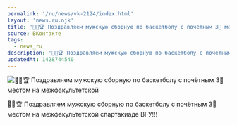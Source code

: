 ```yaml
---
permalink: '/ru/news/vk-2124/index.html'
layout: 'news.ru.njk'
title: '🎉🏀🏆 Поздравляем мужскую сборную по баскетболу с почётным 3⃣ местом на межфакультетской спар'
source: ВКонтакте
tags:
  - news_ru
description: '🎉🏀🏆 Поздравляем мужскую сборную по баскетболу с почётным 3⃣ местом на межфакультетской'
updatedAt: 1428744540
---
```

![🎉🏀🏆 Поздравляем мужскую сборную по баскетболу с почётным 3⃣ местом на межфакультетской](https://sun9-13.userapi.com/impf/c625424/v625424303/279a4/w_Lf5csPJbI.jpg?size=960x686&quality=96&proxy=1&sign=bd904e672ff54cb66abfbe5499625ebc&c_uniq_tag=5r-ejiP5G-E-oBV7B53ZeGf-idByZVyDIVXWlH4LRMk&type=album)

🎉🏀🏆
Поздравляем мужскую сборную по баскетболу с почётным 3⃣ местом на межфакультетской спартакиаде ВГУ!!!
